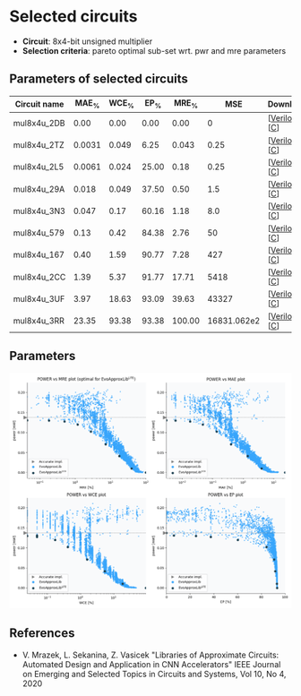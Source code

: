 
Selected circuits
===================
 - **Circuit**: 8x4-bit unsigned multiplier
 - **Selection criteria**: pareto optimal sub-set wrt. pwr and mre parameters

Parameters of selected circuits
----------------------------

| Circuit name | MAE<sub>%</sub> | WCE<sub>%</sub> | EP<sub>%</sub> | MRE<sub>%</sub> | MSE | Download |
| --- |  --- | --- | --- | --- | --- | --- | 
| mul8x4u_2DB | 0.00 | 0.00 | 0.00 | 0.00 | 0 |  [[Verilog](mul8x4u_2DB.v)]  [[C](mul8x4u_2DB.c)] |
| mul8x4u_2TZ | 0.0031 | 0.049 | 6.25 | 0.043 | 0.25 |  [[Verilog](mul8x4u_2TZ.v)]  [[C](mul8x4u_2TZ.c)] |
| mul8x4u_2L5 | 0.0061 | 0.024 | 25.00 | 0.18 | 0.25 |  [[Verilog](mul8x4u_2L5.v)]  [[C](mul8x4u_2L5.c)] |
| mul8x4u_29A | 0.018 | 0.049 | 37.50 | 0.50 | 1.5 |  [[Verilog](mul8x4u_29A.v)]  [[C](mul8x4u_29A.c)] |
| mul8x4u_3N3 | 0.047 | 0.17 | 60.16 | 1.18 | 8.0 |  [[Verilog](mul8x4u_3N3.v)]  [[C](mul8x4u_3N3.c)] |
| mul8x4u_579 | 0.13 | 0.42 | 84.38 | 2.76 | 50 |  [[Verilog](mul8x4u_579.v)]  [[C](mul8x4u_579.c)] |
| mul8x4u_167 | 0.40 | 1.59 | 90.77 | 7.28 | 427 |  [[Verilog](mul8x4u_167.v)]  [[C](mul8x4u_167.c)] |
| mul8x4u_2CC | 1.39 | 5.37 | 91.77 | 17.71 | 5418 |  [[Verilog](mul8x4u_2CC.v)]  [[C](mul8x4u_2CC.c)] |
| mul8x4u_3UF | 3.97 | 18.63 | 93.09 | 39.63 | 43327 |  [[Verilog](mul8x4u_3UF.v)]  [[C](mul8x4u_3UF.c)] |
| mul8x4u_3RR | 23.35 | 93.38 | 93.38 | 100.00 | 16831.062e2 |  [[Verilog](mul8x4u_3RR.v)]  [[C](mul8x4u_3RR.c)] |
    
Parameters
--------------
![Parameters figure](fig.png)

References
--------------
   - V. Mrazek, L. Sekanina, Z. Vasicek "Libraries of Approximate Circuits: Automated Design and Application in CNN Accelerators" IEEE Journal on Emerging and Selected Topics in Circuits and Systems, Vol 10, No 4, 2020

             